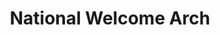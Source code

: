 ---
pid: rs18
title: National Welcome Arch
location_transcription: 
coordinates: "[-75.171874176, 39.949498442754]"
zipcode: '19146'
gen_neighborhood: South Philadelphia
neighborhood: Graduate Hospital,Naval Square,Southwest Center City
outside_phl: 
age: '33'
age_range: 30-39
instagram: 
image_file_name: rs_18.jpg
proposal_transcription: To commemorate the immigrant nation, a welcoming gateway in
  the city - tactile sculpture for people to engage
topic: Immigration,Inclusivity,Unity
topic_summary: 0, 0, 0
type: Gateway,Arch
keywords_other: 
credit: Samuel Massey
image_labels: An arch
twitter: 
facebook: 
permalink: "/monuments/rs18/"
layout: item-page
---